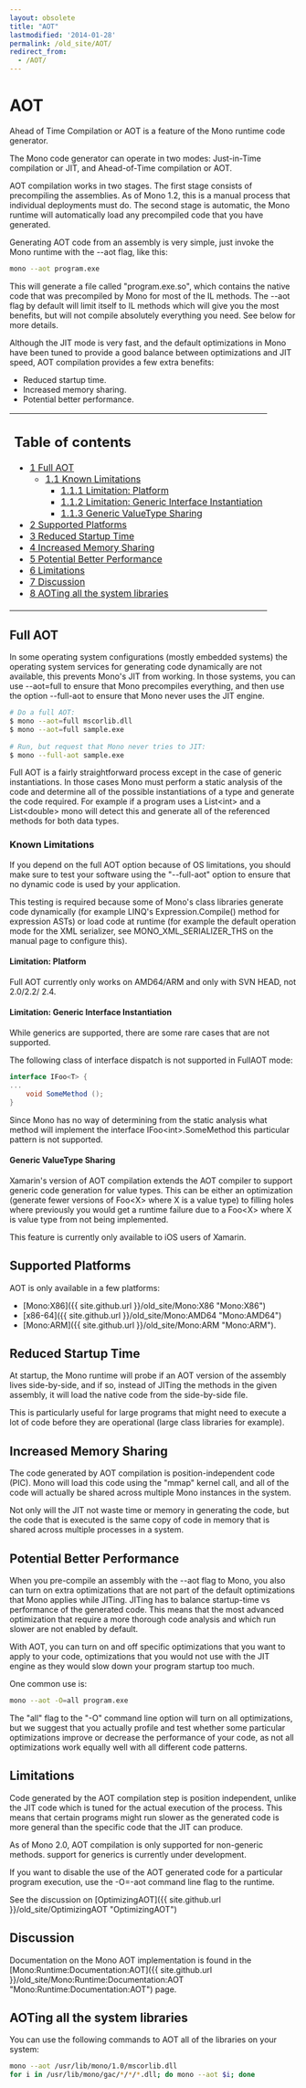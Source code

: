 ```yaml
---
layout: obsolete
title: "AOT"
lastmodified: '2014-01-28'
permalink: /old_site/AOT/
redirect_from:
  - /AOT/
---
```


AOT
===

Ahead of Time Compilation or AOT is a feature of the Mono runtime code generator.

The Mono code generator can operate in two modes: Just-in-Time compilation or JIT, and Ahead-of-Time compilation or AOT.

AOT compilation works in two stages. The first stage consists of precompiling the assemblies. As of Mono 1.2, this is a manual process that individual deployments must do. The second stage is automatic, the Mono runtime will automatically load any precompiled code that you have generated.

Generating AOT code from an assembly is very simple, just invoke the Mono runtime with the --aot flag, like this:

``` bash
mono --aot program.exe
```

This will generate a file called "program.exe.so", which contains the native code that was precompiled by Mono for most of the IL methods. The --aot flag by default will limit itself to IL methods which will give you the most benefits, but will not compile absolutely everything you need. See below for more details.

Although the JIT mode is very fast, and the default optimizations in Mono have been tuned to provide a good balance between optimizations and JIT speed, AOT compilation provides a few extra benefits:

-   Reduced startup time.
-   Increased memory sharing.
-   Potential better performance.

<table>
<col width="100%" />
<tbody>
<tr class="odd">
<td align="left"><h2>Table of contents</h2>
<ul>
<li><a href="#full-aot">1 Full AOT</a>
<ul>
<li><a href="#known-limitations">1.1 Known Limitations</a>
<ul>
<li><a href="#limitation-platform">1.1.1 Limitation: Platform</a></li>
<li><a href="#limitation-generic-interface-instantiation">1.1.2 Limitation: Generic Interface Instantiation</a></li>
<li><a href="#generic-valuetype-sharing">1.1.3 Generic ValueType Sharing</a></li>
</ul></li>
</ul></li>
<li><a href="#supported-platforms">2 Supported Platforms</a></li>
<li><a href="#reduced-startup-time">3 Reduced Startup Time</a></li>
<li><a href="#increased-memory-sharing">4 Increased Memory Sharing</a></li>
<li><a href="#potential-better-performance">5 Potential Better Performance</a></li>
<li><a href="#limitations">6 Limitations</a></li>
<li><a href="#discussion">7 Discussion</a></li>
<li><a href="#aoting-all-the-system-libraries">8 AOTing all the system libraries</a></li>
</ul></td>
</tr>
</tbody>
</table>

Full AOT
--------

In some operating system configurations (mostly embedded systems) the operating system services for generating code dynamically are not available, this prevents Mono's JIT from working. In those systems, you can use --aot=full to ensure that Mono precompiles everything, and then use the option --full-aot to ensure that Mono never uses the JIT engine.

``` bash
# Do a full AOT:
$ mono --aot=full mscorlib.dll
$ mono --aot=full sample.exe
 
# Run, but request that Mono never tries to JIT:
$ mono --full-aot sample.exe
```

Full AOT is a fairly straightforward process except in the case of generic instantiations. In those cases Mono must perform a static analysis of the code and determine all of the possible instantiations of a type and generate the code required. For example if a program uses a List\<int\> and a List\<double\> mono will detect this and generate all of the referenced methods for both data types.

### Known Limitations

If you depend on the full AOT option because of OS limitations, you should make sure to test your software using the "--full-aot" option to ensure that no dynamic code is used by your application.

 This testing is required because some of Mono's class libraries generate code dynamically (for example LINQ's Expression.Compile() method for expression ASTs) or load code at runtime (for example the default operation mode for the XML serializer, see MONO\_XML\_SERIALIZER\_THS on the manual page to configure this).

#### Limitation: Platform

Full AOT currently only works on AMD64/ARM and only with SVN HEAD, not 2.0/2.2/ 2.4.

#### Limitation: Generic Interface Instantiation

While generics are supported, there are some rare cases that are not supported.

The following class of interface dispatch is not supported in FullAOT mode:

``` csharp
interface IFoo<T> {
...
    void SomeMethod ();
}
```

Since Mono has no way of determining from the static analysis what method will implement the interface IFoo\<int\>.SomeMethod this particular pattern is not supported.

#### Generic ValueType Sharing

Xamarin's version of AOT compilation extends the AOT compiler to support generic code generation for value types. This can be either an optimization (generate fewer versions of Foo\<X\> where X is a value type) to filling holes where previously you would get a runtime failure due to a Foo\<X\> where X is value type from not being implemented.

This feature is currently only available to iOS users of Xamarin.

Supported Platforms
-------------------

AOT is only available in a few platforms:

-   [Mono:X86]({{ site.github.url }}/old_site/Mono:X86 "Mono:X86")
-   [x86-64]({{ site.github.url }}/old_site/Mono:AMD64 "Mono:AMD64")
-   [Mono:ARM]({{ site.github.url }}/old_site/Mono:ARM "Mono:ARM").

Reduced Startup Time
--------------------

At startup, the Mono runtime will probe if an AOT version of the assembly lives side-by-side, and if so, instead of JITing the methods in the given assembly, it will load the native code from the side-by-side file.

This is particularly useful for large programs that might need to execute a lot of code before they are operational (large class libraries for example).

Increased Memory Sharing
------------------------

The code generated by AOT compilation is position-independent code (PIC). Mono will load this code using the "mmap" kernel call, and all of the code will actually be shared across multiple Mono instances in the system.

Not only will the JIT not waste time or memory in generating the code, but the code that is executed is the same copy of code in memory that is shared across multiple processes in a system.

Potential Better Performance
----------------------------

When you pre-compile an assembly with the --aot flag to Mono, you also can turn on extra optimizations that are not part of the default optimizations that Mono applies while JITing. JITing has to balance startup-time vs performance of the generated code. This means that the most advanced optimization that require a more thorough code analysis and which run slower are not enabled by default.

With AOT, you can turn on and off specific optimizations that you want to apply to your code, optimizations that you would not use with the JIT engine as they would slow down your program startup too much.

One common use is:

``` bash
mono --aot -O=all program.exe
```

The "all" flag to the "-O" command line option will turn on all optimizations, but we suggest that you actually profile and test whether some particular optimizations improve or decrease the performance of your code, as not all optimizations work equally well with all different code patterns.

Limitations
-----------

Code generated by the AOT compilation step is position independent, unlike the JIT code which is tuned for the actual execution of the process. This means that certain programs might run slower as the generated code is more general than the specific code that the JIT can produce.

As of Mono 2.0, AOT compilation is only supported for non-generic methods. support for generics is currently under development.

If you want to disable the use of the AOT generated code for a particular program execution, use the -O=-aot command line flag to the runtime.

See the discussion on [OptimizingAOT]({{ site.github.url }}/old_site/OptimizingAOT "OptimizingAOT")

Discussion
----------

Documentation on the Mono AOT implementation is found in the [Mono:Runtime:Documentation:AOT]({{ site.github.url }}/old_site/Mono:Runtime:Documentation:AOT "Mono:Runtime:Documentation:AOT") page.

AOTing all the system libraries
-------------------------------

You can use the following commands to AOT all of the libraries on your system:

``` bash
mono --aot /usr/lib/mono/1.0/mscorlib.dll
for i in /usr/lib/mono/gac/*/*/*.dll; do mono --aot $i; done
```

